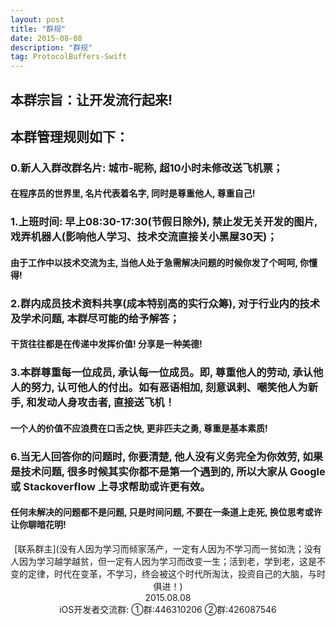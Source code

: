 ```yaml
---
layout: post
title: "群规"
date: 2015-08-08 
description: "群规"
tag: ProtocolBuffers-Swift
--- 
```


## 本群宗旨：让开发流行起来!

## 本群管理规则如下：

### 0.新人入群改群名片: 城市-昵称, 超10小时未修改送飞机票；
#### 在程序员的世界里, 名片代表着名字, 同时是尊重他人, 尊重自己!

### 1.上班时间: 早上08:30-17:30(节假日除外), 禁止发无关开发的图片, 戏弄机器人(影响他人学习、技术交流直接关小黑屋30天)；
#### 由于工作中以技术交流为主, 当他人处于急需解决问题的时候你发了个呵呵, 你懂得!

### 2.群内成员技术资料共享(成本特别高的实行众筹), 对于行业内的技术及学术问题, 本群尽可能的给予解答；
#### 干货往往都是在传递中发挥价值! 分享是一种美德!

### 3.本群尊重每一位成员, 承认每一位成员。即, 尊重他人的劳动, 承认他人的努力, 认可他人的付出。如有恶语相加, 刻意讽剌、嘲笑他人为新手, 和发动人身攻击者, 直接送飞机！
#### 一个人的价值不应浪费在口舌之快, 更非匹夫之勇, 尊重是基本素质!

### 6.当无人回答你的问题时, 你要清楚, 他人没有义务完全为你效劳, 如果是技术问题, 很多时候其实你都不是第一个遇到的, 所以大家从 Google 或 Stackoverflow 上寻求帮助或许更有效。
#### 任何未解决的问题都不是问题, 只是时间问题, 不要在一条道上走死, 换位思考或许让你聊暗花明!
<center>[联系群主](没有人因为学习而倾家荡产，一定有人因为不学习而一贫如洗；没有人因为学习越学越贫，但一定有人因为学习而改变一生；活到老，学到老，这是不变的定律，时代在变革，不学习，终会被这个时代所淘汰，投资自己的大脑，与时俱进！)</center>
<center>2015.08.08</center>
<center>iOS开发者交流群: ①群:446310206 ②群:426087546</center>



